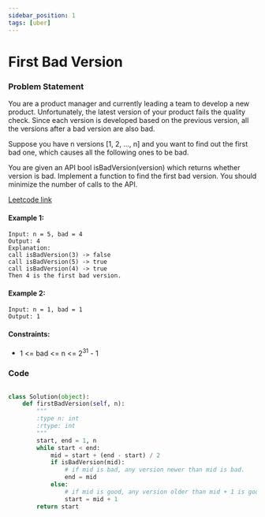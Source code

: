 ```yaml
---
sidebar_position: 1
tags: [uber]
---
```


# First Bad Version

### Problem Statement

You are a product manager and currently leading a team to develop a new product. Unfortunately, the latest version of your product fails the quality check. Since each version is developed based on the previous version, all the versions after a bad version are also bad.

Suppose you have n versions [1, 2, ..., n] and you want to find out the first bad one, which causes all the following ones to be bad.

You are given an API bool isBadVersion(version) which returns whether version is bad. Implement a function to find the first bad version. You should minimize the number of calls to the API.

[Leetcode link](https://leetcode.com/problems/first-bad-version/)

#### Example 1:

```
Input: n = 5, bad = 4
Output: 4
Explanation:
call isBadVersion(3) -> false
call isBadVersion(5) -> true
call isBadVersion(4) -> true
Then 4 is the first bad version.
```

#### Example 2:

```
Input: n = 1, bad = 1
Output: 1
```

#### Constraints:

- 1 <= bad <= n <= 2<sup>31</sup> - 1

### Code

```python title="Python Code"

class Solution(object):
    def firstBadVersion(self, n):
        """
        :type n: int
        :rtype: int
        """
        start, end = 1, n
        while start < end:
            mid = start + (end - start) / 2
            if isBadVersion(mid):
                # if mid is bad, any version newer than mid is bad.
                end = mid
            else:
                # if mid is good, any version older than mid + 1 is good
                start = mid + 1
        return start

```
